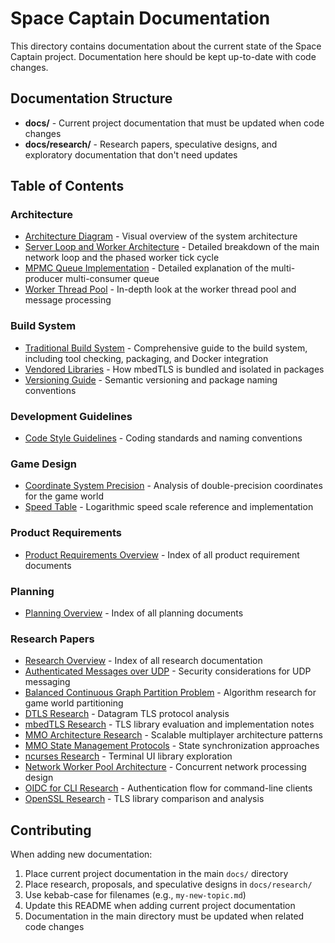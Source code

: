 # Space Captain Documentation

This directory contains documentation about the current state of the Space Captain project. Documentation here should be kept up-to-date with code changes.

## Documentation Structure

- **docs/** - Current project documentation that must be updated when code changes
- **docs/research/** - Research papers, speculative designs, and exploratory documentation that don't need updates

## Table of Contents

### Architecture
- [Architecture Diagram](arch.png) - Visual overview of the system architecture
- [Server Loop and Worker Architecture](main-loop.md) - Detailed breakdown of the main network loop and the phased worker tick cycle
- [MPMC Queue Implementation](mpmc-queue.md) - Detailed explanation of the multi-producer multi-consumer queue
- [Worker Thread Pool](worker-thread-pool.md) - In-depth look at the worker thread pool and message processing

### Build System
- [Traditional Build System](build-system.md) - Comprehensive guide to the build system, including tool checking, packaging, and Docker integration
- [Vendored Libraries](vendored-libraries.md) - How mbedTLS is bundled and isolated in packages
- [Versioning Guide](versioning.md) - Semantic versioning and package naming conventions

### Development Guidelines
- [Code Style Guidelines](code-style.md) - Coding standards and naming conventions

### Game Design
- [Coordinate System Precision](coordinate-precision.md) - Analysis of double-precision coordinates for the game world
- [Speed Table](speed-table.md) - Logarithmic speed scale reference and implementation

### Product Requirements
- [Product Requirements Overview](prd/README.md) - Index of all product requirement documents

### Planning
- [Planning Overview](plan/README.md) - Index of all planning documents

### Research Papers
- [Research Overview](research/README.md) - Index of all research documentation
- [Authenticated Messages over UDP](research/authenticated-messages-over-udp.md) - Security considerations for UDP messaging
- [Balanced Continuous Graph Partition Problem](research/balanced-continous-graph-partition-problem.md) - Algorithm research for game world partitioning
- [DTLS Research](research/dtls-research.md) - Datagram TLS protocol analysis
- [mbedTLS Research](research/mbed-tls-research.md) - TLS library evaluation and implementation notes
- [MMO Architecture Research](research/mmo-architecture-research.md) - Scalable multiplayer architecture patterns
- [MMO State Management Protocols](research/mmo-state-management-protocols.md) - State synchronization approaches
- [ncurses Research](research/ncurses-research.md) - Terminal UI library exploration
- [Network Worker Pool Architecture](research/net-worker-pool-architecture.md) - Concurrent network processing design
- [OIDC for CLI Research](research/oidc-for-cli-research.md) - Authentication flow for command-line clients
- [OpenSSL Research](research/openssl-research.md) - TLS library comparison and analysis

## Contributing

When adding new documentation:
1. Place current project documentation in the main `docs/` directory
2. Place research, proposals, and speculative designs in `docs/research/`
3. Use kebab-case for filenames (e.g., `my-new-topic.md`)
4. Update this README when adding current project documentation
5. Documentation in the main directory must be updated when related code changes